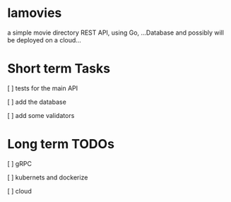# lamovies
a simple movie directory REST API, using Go, ...Database and possibly will be deployed on a cloud...

# Short term Tasks
[ ] tests for the main API

[ ] add the database

[ ] add some validators

# Long term TODOs
[ ] gRPC

[ ] kubernets and dockerize

[ ] cloud

